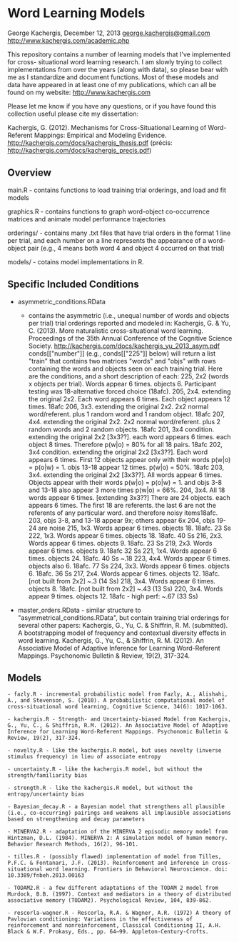 # Word Learning Models

George Kachergis, December 12, 2013
george.kachergis@gmail.com
http://www.kachergis.com/academic.php

This repository contains a number of learning models that I've implemented for cross-
situational word learning research. I am slowly trying to collect implementations 
from over the years (along with data), so please bear with me as I standardize and 
document functions. Most of these models and data have appeared in at least one of my 
publications, which can all be found on my website: http://www.kachergis.com

Please let me know if you have any questions, or if you have found this collection
useful please cite my dissertation:

Kachergis, G. (2012). Mechanisms for Cross-Situational Learning of Word-Referent Mappings: Empirical and Modeling Evidence. http://kachergis.com/docs/kachergis_thesis.pdf
(précis: http://kachergis.com/docs/kachergis_precis.pdf)


## Overview

main.R - contains functions to load training trial orderings, and load and fit models

graphics.R - contains functions to graph word-object co-occurrence matrices and animate model performance trajectories

orderings/ 
	- contains many .txt files that have trial orders in the format 1 line per trial, and each number on a line represents the appearance of a word-object pair (e.g., 4 means both word 4 and object 4 occurred on that trial)

models/
	- cotains model implementations in R.
	
## Specific Included Conditions 

- asymmetric_conditions.RData 
	- contains the asymmetric (i.e., unequal number of words and objects per trial) trial orderings reported and modeled in: 
	Kachergis, G. & Yu, C. (2013). More naturalistic cross-situational word learning. Proceedings of the 35th Annual Conference of the Cognitive Science Society. http://kachergis.com/docs/kachergis_yu_2013_asym.pdf
	conds[["number"]] (e.g., conds[["225"]] below) will return a list "train" that contains two matrices "words" and "objs" with rows containing the words and objects seen on each training trial. Here are the conditions, and a short description of each:
	225, 2x2 (words x objects per trial).  Words appear 6 times. objects 6. Participant testing was 18-alternative forced choice (18afc).
	205, 2x4.  extending the original 2x2. Each word appears 6 times.  Each object appears 12 times.  18afc
	206, 3x3.  extending the original 2x2. 2x2 normal word/referent. plus 1 random word and 1 random object.  18afc
	207, 4x4.  extending the original 2x2. 2x2 normal word/referent. plus 2 random words and 2 random objects.  18afc
	201, 3x4 condition. extending the original 2x2 [3x3??]. each word appears 6 times. each object 8 times. Therefore p(w|o) = 80% for all 18 pairs. 18afc
	202, 3x4 condition.  extending the original 2x2 [3x3??]. Each word appears 6 times.  First 12 objects appear only with their words p(w|o) = p(o|w) = 1. objs 13-18 appear 12 times. p(w|o) = 50%.  18afc
	203, 3x4.  extending the original 2x2 [3x3??]. All words appear 6 times.  Objects appear with their words p(w|o) = p(o|w) = 1. and objs 3-8 and 13-18 also appear 3 more times p(w|o) = 66%.
	204, 3x4.  All 18 words appear 6 times. [extending 3x3??]  There are 24 objects. each appears 6 times.  The first 18 are referents. the last 6 are not the referents of any particular word. and therefore noisy items18afc.
	203, objs 3-8, and 13-18 appear 9x; others appear 6x
	204, objs 19-24 are noise
	215, 1x3.  Words appear 6 times. objects 18.  18afc. 23 Ss
	222, 1x3.  Words appear 6 times. objects 18.  18afc. 40 Ss
	216, 2x3.  Words appear 6 times. objects 9.  18afc. 23 Ss
	219, 2x3.  Words appear 6 times. objects 9.  18afc 32 Ss
	221, 1x4.  Words appear 6 times. objects 24.  18afc. 40 Ss ~.18
	223, 4x4.  Words appear 6 times. objects also 6.  18afc. 77 Ss
	224, 3x3.  Words appear 6 times. objects 6.  18afc. 36 Ss
	217, 2x4.  Words appear 6 times. objects 12.  18afc. [not built from 2x2] ~.3 (14 Ss)
	218, 3x4.  Words appear 6 times. objects 8.  18afc. [not built from 2x2] ~.43 (13 Ss)
	220, 3x4.  Words appear 9 times. objects 12.  18afc - high perf: ~.67 (33 Ss)

- master_orders.RData - similar structure to "asymmetrical_conditions.RData", but contain training trial orderings for several other papers: 
	Kachergis, G., Yu, C. & Shiffrin, R. M. (submitted). A bootstrapping model of frequency and contextual diversity effects in word learning.
	Kachergis, G., Yu, C., & Shiffrin, R. M. (2012). An Associative Model of Adaptive Inference for Learning Word-Referent Mappings. Psychonomic Bulletin & Review, 19(2), 317-324.

## Models

	- fazly.R - incremental probabilistic model from Fazly, A., Alishahi, A., and Stevenson, S. (2010). A probabilistic computational model of cross-situational word learning, Cognitive Science, 34(6): 1017-1063.
	
	- kachergis.R - Strength- and Uncertainty-biased Model from Kachergis, G., Yu, C., & Shiffrin, R.M. (2012). An Associative Model of Adaptive Inference for Learning Word-Referent Mappings. Psychonomic Bulletin & Review, 19(2), 317-324.

	- novelty.R - like the kachergis.R model, but uses novelty (inverse stimulus frequency) in lieu of associate entropy

	- uncertainty.R - like the kachergis.R model, but without the strength/familiarity bias

	- strength.R - like the kachergis.R model, but without the entropy/uncertainty bias

	- Bayesian_decay.R - a Bayesian model that strengthens all plausible (i.e., co-occurring) pairings and weakens all implausible associations based on strengthening and decay parameters

	- MINERVA2.R - adaptation of the MINERVA 2 episodic memory model from Hintzman, D.L. (1984). MINERVA 2: A simulation model of human memory. Behavior Research Methods, 16(2), 96-101.

	- tilles.R - (possibly flawed) implementation of model from Tilles, P.F.C. & Fontanari, J.F. (2013). Reinforcement and inference in cross-situational word learning. Frontiers in Behavioral Neuroscience. doi: 10.3389/fnbeh.2013.00163

	- TODAM2.R - a few different adaptations of the TODAM 2 model from Murdock, B.B. (1997). Context and mediators in a theory of distributed associative memory (TODAM2). Psychological Review, 104, 839-862.

	- rescorla-wagner.R - Rescorla, R.A. & Wagner, A.R. (1972) A theory of Pavlovian conditioning: Variations in the effectiveness of reinforcement and nonreinforcement, Classical Conditioning II, A.H. Black & W.F. Prokasy, Eds., pp. 64–99. Appleton-Century-Crofts.


